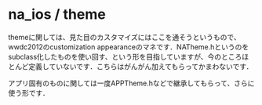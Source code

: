 na_ios / theme
======

themeに関しては、見た目のカスタマイズにはここを通そうというもので、wwdc2012のcustomization appearanceのマネです．NATheme.hというのをsubclass化したものを使い回す、という形を目指していますが、今のところほとんど定義していないです．こちらはがんがん加えてもらってかまわないです．

アプリ固有のものに関しては一度APPTheme.hなどで継承してもらって、さらに使う形です．


